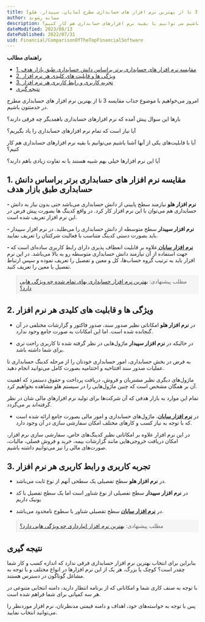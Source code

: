 ```yaml
---
title: مقایسه 3 تا از بهترین نرم افزار های حسابداری مطرح [سایان، سپیدار، هلو]
author: سمانه رشوند  
description: امروز میخواهیم با موضوع جذاب مقایسه بهترین نرم افزارهای حسابداری در خدمتتون باشیم. آیا با قابلیت های یکی از آنها آشنا باشیم می توانیم با بقیه نرم افزارهای حسابداری هم کار کنیم؟
dateModified: 2023/08/13  
datePublished: 2022/07/31 
uid: Financial/ComparisonOfTheTopFinancialSoftware  
---
```

**راهنمای مطالب**
- [1. مقایسه نرم افزار های حسابداری برتر براساس دانش حسابداری طبق بازار هدف](#1-مقایسه-نرم-افزار-های-حسابداری-برتر-براساس-دانش-حسابداری-طبق-بازار-هدف)
- [2. ویژگی ها و قابلیت های کلیدی هر نرم افزار](#2-ویژگی-ها-و-قابلیت-های-کلیدی-هر-نرم-افزار)
- [3. تجربه کاربری و رابط کاربری هر نرم افزار](#3-تجربه-کاربری-و-رابط-کاربری-هر-نرم-افزار)
- [نتیجه گیری](#نتیجه-گیری)


امروز می‌خواهیم با موضوع جذاب  مقایسه 3 تا از بهترین نرم افزار های حسابداری مطرح در خدمتتون باشیم.

بارها این سوال پیش آمده که نرم افزارهای حسابداری باهمدیگر چه فرقی دارند؟

آیا نیاز است که تمام نرم افزارهای حسابداری را یاد بگیریم؟

آیا با قابلیت‌های یکی از آنها آشنا باشیم می‌توانیم با بقیه نرم افزارهای حسابداری هم کار کنیم؟

آیا این نرم افزارها خیلی بهم شبیه هستند یا نه تفاوت زیادی باهم دارند؟

## 1. مقایسه نرم افزار های حسابداری برتر براساس دانش حسابداری طبق بازار هدف

**- نرم افزار هلو** نیازمند سطح پایینی از دانش حسابداری می‌باشد حتی بدون نیاز به دانش حسابداری هم می‌توان با این نرم افزار کار کرد. در واقع کدینگ ها بصورت پیش فرض در این نرم افزار تعریف شده است.

**- نرم افزار سپیدار** سطح متوسطه از دانش حسابداری را می‌طلبد. در نرم افزار سپیدار باید بصورت دستی کدینگ متناسب با فعالیت شرکتتان را تعریف نمایید.

**- <a href="https://www.hooshkar.com/Software/Sayan" target="_blank">نرم افزار سایان
</a>** علاوه بر قابلیت انعطاف پذیری دارای رابط کاربری ساده‌ای است که جهت استفاده از آن نیازمند دانش حسابداری متوسطه رو به بالا می‌باشد.
در این نرم افزار باید به ترتیب گروه حساب‌ها، کل و معین و تفصیل را تعریف نموده و سپس ارتباط تفصیل با معین را تعریف کنید.

<blockquote style="background-color:#f5f5f5; padding:0.5rem">
مطلب پیشنهادی: <a href="https://www.hooshkar.com/Wiki/Financial/TheBestCostAccountingSoftware" target="_blank">بهترین نرم افزار حسابداری بهای تمام شده چه ویژگی هایی دارد؟
</a></blockquote>

## 2. ویژگی ها و قابلیت های کلیدی هر نرم افزار

* در **نرم افزار هلو** امکاناتی نظیر صدور سند، صدور فاکتور و گزارشات مختلفی در آن گنجانده شده است. اما این امکانات به صورت جامع وجود ندارد.

* در حالیکه در **نرم افزار سپیدار** ماژول‌هایی در نظر گرفته شده تا کاربری راحت تری برای شما داشته باشد.

به فرض در بخش حسابداری، امور حسابداری خودتان را از مرحله کدینگ حسابداری تا عملیات صدور سند افتتاحیه و اختتامیه بصورت کامل می‌توانید انجام دهید. 

ماژول‌های دیگری نظیر مشتریان و فروش، دریافت پرداخت و حقوق دستمزد که اهمیت آن بر همگان مشخص است که چنین ماژول‌هایی را در سیستم هلو مشاهده نخواهیم کرد. 

تمام این موارد به بازار هدفی که آن شرکت‌ها برای تولید نرم افزارهای مالی شان در نظر گرفته‌اند بر می‌گردد.

* در **<a href="https://www.hooshkar.com/Software/Sayan" target="_blank">نرم افزار سایان</a>**، ماژول‌های حسابداری و امور مالی بصورت جامع ارائه شده است که با توجه به نیاز کسب و کارهای مختلف امکان سفارشی سازی در آن وجود دارد. 

در این نرم افزار علاوه بر امکاناتی نظیر کدینگ‌های خاص، سفارشی سازی نرم افزار، امکان دریافت خروجی‌هایی مانند گزارشات بیمه، خرید و فروش فصلی، مالیات، صورت‌های مالی را نیز می‌توانیم داشته باشیم.


## 3. تجربه کاربری و رابط کاربری هر نرم افزار

* در **نرم افزار هلو** سطح تفصیلی یک سطحی آنهم از نوع ثابت می‌باشد.

* در **نرم افزار سپیدار** سطح تفصیلی از نوع شناور است اما یک سطح تفصیل با کد یونیک داریم

* در **<a href="https://www.hooshkar.com/Software/Sayan" target="_blank">نرم افزار سایان</a>** سطح تفصیلی شناور با سطوح نامحدود می‌باشد.

<blockquote style="background-color:#f5f5f5; padding:0.5rem">
مطلب پیشنهادی: <a href="https://www.hooshkar.com/Wiki/Financial/TheBestInventorySoftware" target="_blank">بهترین نرم افزار انبارداری چه ویژگی هایی دارد؟
</a></blockquote>

## نتیجه گیری
بنابراین برای انتخاب بهترین نرم افزار حسابداری
فرقی ندارد که اندازه کسب و کار شما چقدر است؟ 
کوچک یا بزرگ، هر یک از این نرم افزارها در انواع مختلف و با توجه به مشاغل گوناگون در دسترس هستند. 

با توجه به صنف کاری شما و امکاناتی که از برنامه انتظار دارید، دامنه انتخابی متنوعی در هر سه کمپانی برای شما فراهم شده است. 

پس با توجه به خواسته‌های خود، اهداف و دامنه قیمتی مدنظرتان، نرم افزار موردنظر را می‌توانید انتخاب نمایید. 



[1. مقایسه براساس دانش حسابداری طبق بازار هدف]: #1-مقایسه-براساس-دانش-حسابداری-طبق-بازار-هدف
[2. مقایسه براساس امکانات نرم افزار]: #2-مقایسه-براساس-امکانات-نرم-افزار
[3. مقایسه براساس قدرت نرم افزار از لحاظ گزارش گیری]: #3-مقایسه-براساس-قدرت-نرم-افزار-از-لحاظ-گزارش-گیری
